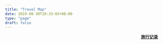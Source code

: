 ```yaml
---
title: "Travel Map"
date: 2019-08-30T20:33:03+08:00
type: "page"
draft: false
---
```


<a id="travelbook" href="/categories/travel/">旅行记录</a>

<!-- HTML -->
<div id="travelmap"></div>

<!-- Styles -->
<style>
#travelbook {
  float: right;
  font-weight: 900;
}
#travelmap {
  width: 100%;
  height: 500px;
}
.amcharts-chart-div a {
  display: none !important;
}
</style>

<!-- Resources -->
<script src="https://www.amcharts.com/lib/3/ammap.js"></script>
<script src="https://www.amcharts.com/lib/3/maps/js/worldLow.js"></script>
<script src="https://www.amcharts.com/lib/3/maps/js/worldHigh.js"></script>
<script src="https://www.amcharts.com/lib/3/themes/light.js"></script>

<!-- Chart code -->
<script>
/**
 * Define SVG path for target icon
 */
var targetSVG = "M9,0C4.029,0,0,4.029,0,9s4.029,9,9,9s9-4.029,9-9S13.971,0,9,0z M9,15.93 c-3.83,0-6.93-3.1-6.93-6.93S5.17,2.07,9,2.07s6.93,3.1,6.93,6.93S12.83,15.93,9,15.93 M12.5,9c0,1.933-1.567,3.5-3.5,3.5S5.5,10.933,5.5,9S7.067,5.5,9,5.5 S12.5,7.067,12.5,9z";

/**
 * Create the cities
 * https://www.latlong.net
 */
const cities = [
  {
    "title": "Yerevan",
    "latitude": 40.1532347,
    "longitude": 44.1767442,
  },
  {
    "title": "Tbilisi",
    "latitude": 41.7278607,
    "longitude": 44.641956,
  },
  {
    "title": "Baku",
    "latitude": 40.394737,
    "longitude": 49.6901516,
  },
  {
    "title": "Singapore",
    "latitude": 1.2797704,
    "longitude": 103.8301444,
  },
  {
    "title": "Johor Bahru",
    "latitude": 1.5450255,
    "longitude": 103.6395874,
  },
  {
    "title": "Sukhothai",
    "latitude": 17.0028067,
    "longitude": 99.6865765,
  },
  {
    "title": "Phra Nakhon Si Ayutthaya",
    "latitude": 14.3305882,
    "longitude": 99.0300832,
  },
  {
    "title": "Ko Samet",
    "latitude": 12.5582498,
    "longitude": 101.4049791,
  },
  {
    "title": "Bintan Island",
    "latitude": 0.9707737,
    "longitude": 104.5526826,
  },
  {
    "title": "Qatar",
    "latitude": 22.487030,
    "longitude": 114.056831,
  },
  {
    "title": "Antalya",
    "latitude": 36.896893,
    "longitude": 30.713324,
  },
  {
    "title": "Izmir",
    "latitude": 38.423733,
    "longitude": 27.142826,
  },
  {
    "title": "Istanbul",
    "latitude": 41.0054958,
    "longitude": 28.8720972,
  },
  {
    "title": "Bangkok",
    "latitude": 13.7248936,
    "longitude": 100.493027,
  },
  {
    "title": "Takamatsu",
    "latitude": 34.2728006,
    "longitude": 133.9080959,
  },
  {
    "title": "Shiraz",
    "latitude": 32.8133972,
    "longitude": 52.9099841,
  },
  {
    "title": "Isfahan",
    "latitude": 34.6930788,
    "longitude": 52.3530197,
  },
  {
    "title": "Kashan",
    "latitude": 34.0650114,
    "longitude": 52.2084415,
  },
  {
    "title": "Tehran",
    "latitude": 33.9218242,
    "longitude": 52.9847321,
  },
  {
    "title": "Kamakura",
    "latitude": 35.303188,
    "longitude": 139.565704,
  },
  {
    "title": "Tokyo",
    "latitude": 35.689487,
    "longitude": 139.691711,
  },
  {
    "title": "Kyoto",
    "latitude": 35.011635,
    "longitude": 135.768036,
  },
  {
    "title": "Osaka",
    "latitude": 34.693737,
    "longitude": 135.502167,
  },
  {
    "title": "Pyongyang",
    "latitude": 39.0292506,
    "longitude": 125.6720718,
  },
  {
    "title": "Kaesŏng",
    "latitude": 37.9260042,
    "longitude": 126.6459934,
  },
  {
    "title": "Jiuzhai Valley",
    "latitude": 33.2600421,
    "longitude": 103.9164107,
  },
  {
    "title": "Chengdu",
    "latitude": 30.6584534,
    "longitude": 103.9354618,
  },
  {
    "title": "Geneva",
    "latitude": 46.2048629,
    "longitude": 6.0650997,
  },
  {
    "title": "Basel",
    "latitude": 47.55465,
    "longitude": 7.5532045,
  },
  {
    "title": "Lauterbrunnen",
    "latitude": 46.6032443,
    "longitude": 7.8400702,
  },
  {
    "title": "Praha",
    "latitude": 50.0595854,
    "longitude": 14.3255418,
  },
  {
    "title": "Wien",
    "latitude": 48.2048141,
    "longitude": 16.354304,
  },
  {
    "title": "Berlin",
    "latitude": 52.5200,
    "longitude": 13.404954,
  },
  {
    "title": "Dusseldorf",
    "latitude": 51.2277411,
    "longitude": 6.7734556,
  },
  {
    "title": "Duisburg",
    "latitude": 51.4344079,
    "longitude": 6.762329299999999,
  },
  {
    "title": "Dortmund",
    "latitude": 51.5135872,
    "longitude": 7.465298100000001,
  },
  {
    "title": "Cologne",
    "latitude": 50.937531,
    "longitude": 6.9602786,
  },
  {
    "title": "Aachen",
    "latitude": 50.7753455,
    "longitude": 6.0838868,
  },
  {
    "title": "Amsterdam",
    "latitude": 52.3702157,
    "longitude": 4.8951679,
  },
  {
    "title": "Madrid",
    "latitude": 40.4167754,
    "longitude": -3.7037902,
  },
  {
    "title": "Segovia",
    "latitude": 40.9429032,
    "longitude": -4.10880,
  },
  {
    "title": "Toledo",
    "latitude": 39.8623132,
    "longitude": -4.0117751,
  },
  {
    "title": "Granada",
    "latitude": 37.1773363,
    "longitude": -3.5985571,
  },
  {
    "title": "Sevilla",
    "latitude": 37.3890924,
    "longitude": -5.9844589,
  },
  {
    "title": "Lisbon",
    "latitude": 38.7222524,
    "longitude": -9.1393366,
  },
  {
    "title": "Paris",
    "latitude": 48.856614,
    "longitude": 2.3522219,
  },
  {
    "title": "Rome",
    "latitude": 41.9027835,
    "longitude": 12.4963655,
  },
  {
    "title": "Florence",
    "latitude": 43.7695604,
    "longitude": 11.2558136,
  },
  {
    "title": "Barcelona",
    "latitude": 41.3850639,
    "longitude": 2.1734035,
  },
  {
    "title": "Moscow",
    "latitude": 55.755826,
    "longitude": 37.6172999,
  },
  {
    "title": "Beijing",
    "latitude": 39.90419989999999,
    "longitude": 116.4073963,
  },
  {
    "title": "Canton",
    "latitude": 22.848513,
    "longitude": 111.2428405,
  },
  {
    "title": "Wuhan",
    "latitude": 30.592849,
    "longitude": 114.305539,
  },
  {
    "title": "Yangzhou",
    "latitude": 32.4173775,
    "longitude": 119.3493286,
  },
  {
    "title": "Shaoxing",
    "latitude": 29.9929308,
    "longitude": 120.5176462,
  },
  {
    "title": "Shanghai",
    "latitude": 31.2240453,
    "longitude": 121.1965663,
  },
  {
    "title": "Okinawa",
    "latitude": 25.9483597,
    "longitude": 124.8891018,
  },
  {
    "title": "Hong Kong",
    "latitude": 22.3526738,
    "longitude": 113.9876148,
  },
];
for (var i = 0; i < cities.length; ++i){
  cities[i]["zoomLevel"] = 5;
  cities[i]["scale"] = 0.5;
  cities[i]["svgPath"] = targetSVG;
  cities[i]["scale"] = 0.5;
}

/**
 * Create the map
 */
var map = AmCharts.makeChart( "travelmap", {
  "type": "map",
  "projection": "mercator",
  "theme": "light",
  "imagesSettings": {
    "rollOverColor": "#089282",
    "rollOverScale": 3,
    "selectedScale": 3,
    "selectedColor": "#089282",
    "color": "#13564e",
  },
  "areasSettings": {
    autoZoom: true,
    "unlistedAreasColor": "#15A892",
    "outlineThickness": 1,
    "color": "#B4B4B7",
    "colorSolid": "#84ADE9",
    "selectedColor": "#84ADE9",
    "outlineColor": "#666666",
    "rollOverColor": "#9EC2F7",
    "rollOverOutlineColor": "#000000"
  },
  "dataProvider": {
    "map": "worldHigh",
    getAreasFromMap: true,
    "images": cities,
    areas: [
            {
                "id": "AM",
                "showAsSelected": true
            },
            {
                "id": "AZ",
                "showAsSelected": true
            },
            {
                "id": "GE",
                "showAsSelected": true
            },
            {
                "id": "ID",
                "showAsSelected": true
            },
            {
                "id": "TH",
                "showAsSelected": true
            },
            {
                "id": "QA",
                "showAsSelected": true
            },
            {
                "id": "TR",
                "showAsSelected": true
            },
            {
                "id": "MY",
                "showAsSelected": true
            },
            {
                "id": "SG",
                "showAsSelected": true
            },
            {
                "id": "CH",
                "showAsSelected": true
            },
            {
                "id": "AT",
                "showAsSelected": true
            },
            {
                "id": "CZ",
                "showAsSelected": true
            },
            {
                "id": "FR",
                "showAsSelected": true
            },
            {
                "id": "DE",
                "showAsSelected": true
            },
            {
                "id": "IT",
                "showAsSelected": true
            },
            {
                "id": "NL",
                "showAsSelected": true
            },
            {
                "id": "PT",
                "showAsSelected": true
            },
            {
                "id": "RU",
                "showAsSelected": true
            },
            {
                "id": "ES",
                "showAsSelected": true
            },
            {
                "id": "VA",
                "showAsSelected": true
            },
            {
                "id": "CN",
                "showAsSelected": true
            },
            {
                "id": "TW",
                "showAsSelected": true
            },
            {
                "id": "JP",
                "showAsSelected": true
            },
            {
                "id": "IR",
                "showAsSelected": true
            }
        ],
  },
  "export": {
    "enabled": false,
  },
} );

</script>
